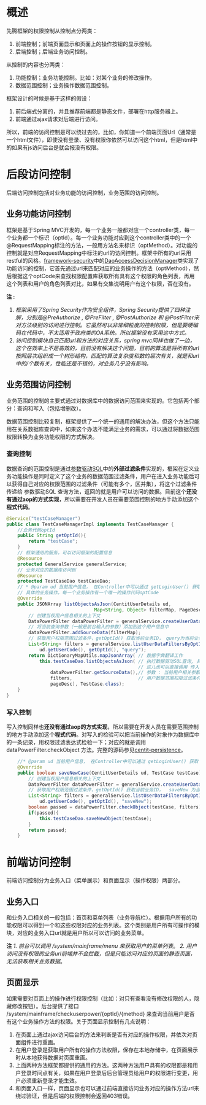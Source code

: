 # 概述
先腾框架的权限控制从控制点分两类：

1. 前端控制；前端页面显示和页面上的操作按钮的显示控制。
2. 后端控制；后端业务访问控制。

从控制的内容也分两类：

1. 功能控制；业务功能控制。比如：对某个业务的修改操作。
2. 数据范围控制；业务操作数据范围控制。

框架设计的时候是基于这样的假设：

1. 前后端式分离的，并且推荐前端都是静态文件，部署在http服务器上。
2. 前端通过ajax请求对后端进行访问。

所以，前端的访问控制是可以绕过去的，比如，你知道一个前端页面Url（通常是一个html文件），即使没有登录、没有权限你依然可以访问这个html，但是html中的如果有js访问后台是就会报没有权限。
   
# 后段访问控制
后端访问控制包括对业务功能的访问控制，业务范围的访问控制。
## 业务功能访问控制 
框架是基于Spring MVC开发的，每一个业务一般都对应一个controller类，每一个业务都一个标识（optId）。每一个业务功能对应到这个controller类中的一个@RequestMapping标注的方法，一般用方法名来标识（optMethod）。对功能的控制就是对应RequestMapping中标注的url的访问控制。框架中所有的url采用restful的风格。[framework-security](https://github.com/ndxt/centit-framework/blob/master/framework-security)中的[DaoAccessDecisionManager](https://github.com/ndxt/centit-framework/blob/master/framework-security/src/main/java/com/centit/framework/security/DaoAccessDecisionManager.java)类实现了功能访问的控制，它首先通过url来匹配对应的业务操作的方法（optMethod），然后根据这个optCode来查找权限配置库获取所有具有这个权限的角色列表，再用这个列表和用户的角色列表对比，如果有交集说明用户有这个权限，否在没有。

**注 :**
1. *框架采用了Spring Security作为安全组件，Spring Security提供了四种注解，分别是@PreAuthorize , @PreFilter , @PostAuthorize 和 @PostFilter来对方法级别的访问进行控制。它虽然可以非常细粒度的控制权限，但是要硬编码在代码中，不太适用于政府类的OA系统。所以框架没有采用这中方式。*
2. *访问控制模块自己匹配url和方法的对应关系，spring mvc同样也做了一边，这个在效率上不是高效的，目前没有解决这个问题，目前的算法是将所有的url按照层次组织成一个树形结构，匹配的算法复杂度和数的层次有关，就是和url中的/个数有关，性能还是不错的，对业务几乎没有影响。*

## 业务范围访问控制
业务范围的控制的主要式通过对数据库中的数据访问范围来实现的。它包括两个部分：查询和写入（包括增删改）。

数据范围控制比较复制，框架提供了一个统一的通用的解决办法，但这个方法只能用在关系数据库查询中，如果这个办法不能满足业务的需求，可以通过将数据范围权限转换为业务功能权限的方式解决。
### 查询控制
数据查询的范围控制是通过[参数驱动SQL](https://blog.csdn.net/code_fan/article/details/81452933)中的**外部过滤条件**实现的，框架在定义业务功能操作是同时定义了这个业务的数据范围过滤条件，用户在进入业务功能后可以获得自己对应的权限范围的过滤条件（可能有多个，区并集），将这个过滤条件传递给 参数驱动SQL 查询方法，返回的就是用户可以访问的数据。目前这个**还没有通过aop的方式实现**，所以需要在开发人员在需要范围控制的地方手动添加这个**程式代码**。
```java 程式代码
@Service("testCaseManager")
public class TestCaseManagerImpl implements TestCaseManager {
    //业务代码optId
    public String getOptId(){
        return "testCase";
    }
    // 框架通用的服务，可以访问框架的配置信息
    @Resource
    protected GeneralService generalService;
    // 业务对应的数据库访问到
    @Resource
    protected TestCaseDao testCaseDao;
    // * @param ud 当前用户信息， 在Controller中可以通过 getLoginUser() 获取 
    // 具体的业务操作，每一个业务操作有一个唯一的操作代码optCode
    @Override
    public JSONArray listObjectsAsJson(CentitUserDetails ud,
                                Map<String, Object> filterMap, PageDesc pageDesc){
        // 创建当权用户信息相关的上下文
        DataPowerFilter dataPowerFilter = generalService.createUserDataPowerFilter(ud);
        // 将当前查询参数（一般是前台输入的参数）添加到这个用户信息中 
        dataPowerFilter.addSourceData(filterMap);
        // 获取用户权限范围过滤条件，getOptId() 获取当前业务ID， query为当前业务操作方法名 optMethod
        List<String> filters = generalService.listUserDataFiltersByOptIDAndMethod(
            ud.getUserCode(), getOptId(), "query");
        return DictionaryMapUtils.mapJsonArray( // 数据字典翻译工作
            this.testCaseDao.listObjectsAsJson( // 执行数据驱动SQL查询, 具体的语句在框架中封装了
            									// 这儿也可以直接调用 传入自定义的动态sql语句
                dataPowerFilter.getSourceData(),// 参数 : 当前用户相关参数（已包括查询信息）
                filters,                        // 用户数据范围权限过滤条件
                pageDesc), TestCase.class);
    }
}
```
### 写入控制
写入控制同样也**还没有通过aop的方式实现**，所以需要在开发人员在需要范围控制的地方手动添加这个**程式代码**。对写入的检验可以把当前操作的对象作为数据库中的一条记录，用权限过滤表达式检验一下；对应的就是调用dataPowerFilter.checkObject 方法。完整的源码参见[centit-persistence]()。
```java
    //* @param ud 当前用户信息， 在Controller中可以通过 getLoginUser() 获取 
    @Override
    public boolean saveNewCase(CentitUserDetails ud, TestCase testCase){
        // 创建当权用户信息相关的上下文
        DataPowerFilter dataPowerFilter = generalService.createUserDataPowerFilter(ud);
        // 获取用户权限范围过滤条件，getOptId() 获取当前业务ID，  saveNew 为当前业务操作方法名 optMethod
        List<String> filters = generalService.listUserDataFiltersByOptIDAndMethod(
            ud.getUserCode(), getOptId(), "saveNew");
        boolean passed = dataPowerFilter.checkObject(testCase, filters);
        if(passed){
            this.testCaseDao.saveNewObject(testCase);
        }
        return passed;
    }
```
# 前端访问控制
前端访问控制分为业务入口（菜单展示）和页面显示（操作权限）两部分。

## 业务入口

和业务入口相关的一般包括：首页和菜单列表（业务导航栏）。根据用户所有的功能权限可以得到一个和这些权限对应的业务列表。这个类别是用户所有可操作的模块，对应的业务入口url就是用户所以可以访问的业务菜单。

**注** 
*1. 前台可以调用 /system/mainframe/menu 来获取用户的菜单列表*。
*2. 用户访问没有权限的业务url前端并不会拦截，但是只能访问对应的页面的静态页面，无法获取相关业务数据*。

## 页面显示

如果需要对页面上的操作进行权限控制（比如：对只有查看没有修改权限的人，隐藏修改按钮）。后台提供了接口 /system/mainframe/checkuserpower/{optId}/{method} 来查询当前用户是否有这个业务操作方法的权限。关于页面显示控制有几点说明：

1. 在页面上通过ajax访问后台的方法来判断是否有对应的操作权限，并依次对页面组件进行重画。
2. 在用户登录是获取用户所有的操作方法权限，保存在本地存储中，在页面展示时从本地获得数据对页面重画。
3. 上面两种方法框架都提供的通用的方法。这两种方法用户具有的权限都是和用户登录时间点有关，如果在用户登录后后台管理员给用户的权限进行变更，用户必须重新登录才能生效。
4. 和页面入口一样，页面显示也可以通过前端直接访问业务对应的操作方法url来绕过验证，但是后端的权限控制会返回403错误。
